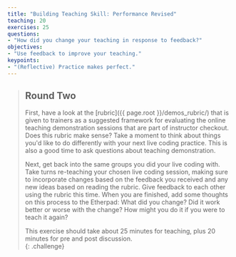 ```yaml
---
title: "Building Teaching Skill: Performance Revised"
teaching: 20
exercises: 25
questions:
- "How did you change your teaching in response to feedback?"
objectives:
- "Use feedback to improve your teaching."
keypoints:
- "(Reflective) Practice makes perfect."
---
```

> ## Round Two
> First, have a look at the [rubric]({{ page.root }}/demos_rubric/) that is given to trainers as a suggested framework for evaluating the online teaching demonstration sessions that are part of instructor checkout. 
> Does this rubric make sense? Take a moment to think about things you'd like to do differently with your next live coding
> practice. This is also a good time to ask questions about teaching demonstration.
>
> Next, get back into the same groups you did your live coding with. 
> Take turns re-teaching your chosen live coding session, making sure to incorporate changes based on the feedback you received and any new ideas based on reading the rubric. 
> Give feedback to each
> other using the rubric this time. When you are finished, add some thoughts on this process to the Etherpad:
> What did you change? Did it work better or worse with the change? How might you do it if you were to teach it again?
>
>  This exercise should take about 25 minutes for teaching, plus 20 minutes for pre and post discussion.    
{: .challenge}

